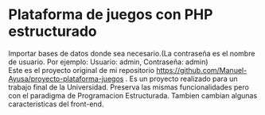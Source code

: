 # Plataforma de juegos con PHP estructurado
Importar bases de datos donde sea necesario.(La contraseña es el nombre de usuario. Por ejemplo: Usuario: admin, Contraseña: admin) <br>
Este es el proyecto original de mi repositorio https://github.com/Manuel-Ayusa/proyecto-plataforma-juegos . Es un proyecto realizado para un trabajo final de la Universidad. Preserva las mismas funcionalidades pero con el paradigma de Programacion Estructurada. Tambien cambian algunas caracteristicas del front-end.
